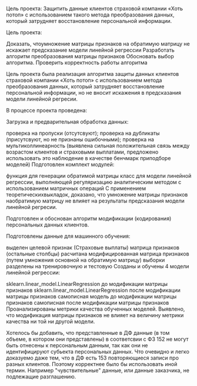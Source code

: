 Цель проекта: Защитить данные клиентов страховой компании «Хоть потоп» с использованием такого метода преобразования данных, который затрудняет восстановление персональной информации.

Цель проекта:

Доказать, чтоумножение матрицы признаков на обратимую матрицу не искажает предсказание модели линейной регрессии
Разработать алгоритм преобразования матрицы признаков
Обосновать выбор алгоритма.
Проверить корректность работы алгоритма

Цель проекта была реализация алгоритма защиты данных клиентов страховой компании «Хоть потоп» с использованием метода преобразования данных, который затрудняет восстановление персональной информации, но не вносит искажения в предсказания модели линейной регресии.

В процессе проекта проведена:

Загрузка и предварительная обработка данных:

проверка на пропуски (отсутсвуют);
проверка на дубликаты (присутсвуют, но не признаны ошибочными);
проверка на мультиколлинеарность (выявлена сильная положительная связь между возрастом клиентов и страховыми выплатами, предложено использовать это наблюдение в качестве бенчмарк приподборе моделей)
Подготовлен комплект модулей:

функция для генерации обратимой матрицы
класс для модели линейной регрессии, выполняющей регуляризацию аналитическим методом с использованием матричных операций
С применением теоретическихвыкладок, доказано, что умножение матрицы признаков наобратимую матрицу не влияет на результаты предсказания модели линейной регресии.

Подготовлен и обоснован алгоритм модификации (кодирования) персональных данных клиентов.

Подготовлены данные для машинного обучения:

выделен целевой признак (Страховые выплаты)
матрица признаков (остальные столбцы)
расчитана модифицированная матрица признаков (путем умножения основной на обратимую матрицу)
выборки разделены на тренировочную и тестовую
Созданы и обучены 4 модели линейной регрессии:

sklearn.linear_model.LinearRegression до модификации матрицы признаков
sklearn.linear_model.LinearRegression после модификации матрицы признаков
самописная модель до модификации матрицы признаков
самописная после модификации матрицы признаков
Проанализированы метрики качества обученных моделей. Выявлено, что модификация матрицы признаков не влияет на величину метрики качества ни той ни другой модели.

Хотелось бы добавить, что представленные в ДФ данные (в том объеме, в котором они представлены) в соответсвии с ФЗ 152 не могут быть отнесены к персональным данным, так как они не идентифицируют субьекта персональных данных. Что очевидно и легко доказуемо даже тем, что в ДФ есть 153 повторяющиеся записи про разных клиентов. Поэтому корректнее было бы использовать иной термин. Например "чувствительные" данные, или данные заказчика, не подлежащие разглашению.
